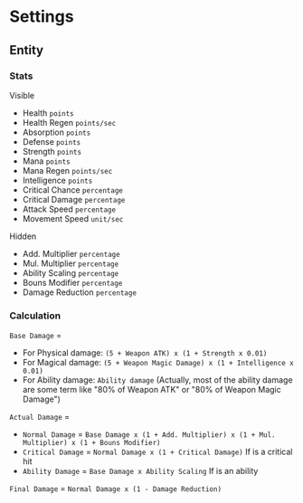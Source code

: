 
# Settings

## Entity

### Stats

Visible

- Health `points`
- Health Regen `points/sec`
- Absorption `points`
- Defense `points`
- Strength `points`
- Mana `points`
- Mana Regen `points/sec`
- Intelligence `points`
- Critical Chance `percentage`
- Critical Damage `percentage`
- Attack Speed `percentage`
- Movement Speed `unit/sec`

Hidden

- Add. Multiplier `percentage`
- Mul. Multiplier `percentage`
- Ability Scaling `percentage`
- Bouns Modifier `percentage`
- Damage Reduction `percentage`

### Calculation

`Base Damage` =
- For Physical damage: `(5 + Weapon ATK) x (1 + Strength x 0.01)`
- For Magical damage: `(5 + Weapon Magic Damage) x (1 + Intelligence x 0.01)`
- For Ability damage: `Ability damage`
(Actually, most of the ability damage are some term like "80% of Weapon ATK" or "80% of Weapon Magic Damage")

`Actual Damage` =
- `Normal Damage` = `Base Damage x (1 + Add. Multiplier) x (1 + Mul. Multiplier) x (1 + Bouns Modifier)`
- `Critical Damage` = `Normal Damage x (1 + Critical Damage)` If is a critical hit
- `Ability Damage` = `Base Damage x Ability Scaling` If is an ability

`Final Damage` = `Normal Damage x (1 - Damage Reduction)`
